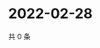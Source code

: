 # 2022-02-28

共 0 条

<!-- BEGIN WEIBO -->
<!-- 最后更新时间 Mon Feb 28 2022 05:00:43 GMT+0800 (China Standard Time) -->

<!-- END WEIBO -->
